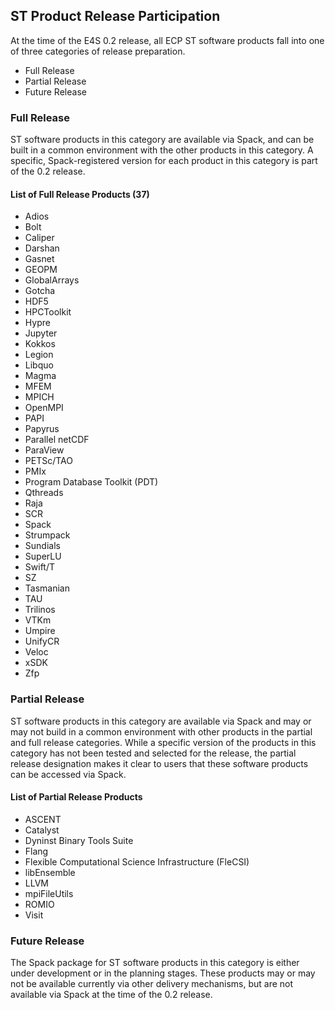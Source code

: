 ## ST Product Release Participation

At the time of the E4S 0.2 release, all ECP ST software products fall into one of three categories of release preparation.

- Full Release
- Partial Release
- Future Release

### Full Release

ST software products in this category are available via Spack, and can be built in a common environment with the other products in this category. A specific, Spack-registered version for each product in this category is part of the 0.2 release.

#### List of Full Release Products (37)

- Adios
- Bolt
- Caliper
- Darshan
- Gasnet
- GEOPM
- GlobalArrays
- Gotcha
- HDF5
- HPCToolkit
- Hypre
- Jupyter
- Kokkos
- Legion
- Libquo
- Magma
- MFEM
- MPICH
- OpenMPI
- PAPI
- Papyrus
- Parallel netCDF
- ParaView
- PETSc/TAO
- PMIx
- Program Database Toolkit (PDT)
- Qthreads
- Raja
- SCR
- Spack
- Strumpack
- Sundials
- SuperLU
- Swift/T
- SZ
- Tasmanian
- TAU
- Trilinos
- VTKm
- Umpire
- UnifyCR
- Veloc
- xSDK
- Zfp

### Partial Release

ST software products in this category are available via Spack and may or may not build in a common environment with other products in the partial and full release categories. While a specific version of the products in this category has not been tested and selected for the release, the partial release designation makes it clear to users that these software products can be accessed via Spack.

#### List of Partial Release Products

- ASCENT
- Catalyst
- Dyninst Binary Tools Suite
- Flang
- Flexible Computational Science Infrastructure (FleCSI)
- libEnsemble
- LLVM
- mpiFileUtils
- ROMIO
- Visit

### Future Release

The Spack package for ST software products in this category is either under development or in the planning stages. These products may or may not be available currently via other delivery mechanisms, but are not available via Spack at the time of the 0.2 release.

